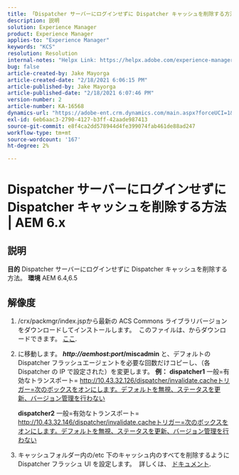 ```yaml
---
title: 「Dispatcher サーバーにログインせずに Dispatcher キャッシュを削除する方法 | AEM 6.x"
description: 説明
solution: Experience Manager
product: Experience Manager
applies-to: "Experience Manager"
keywords: "KCS"
resolution: Resolution
internal-notes: "Helpx Link: https://helpx.adobe.com/experience-manager/kb/How-to-delete-the-dispatcher-cache-without-logging-into-the-Dispatchers-AEM.html"
bug: false
article-created-by: Jake Mayorga
article-created-date: "2/18/2021 6:06:15 PM"
article-published-by: Jake Mayorga
article-published-date: "2/18/2021 6:07:46 PM"
version-number: 2
article-number: KA-16568
dynamics-url: "https://adobe-ent.crm.dynamics.com/main.aspx?forceUCI=1&pagetype=entityrecord&etn=knowledgearticle&id=b0e344fb-1372-eb11-a812-00224809aac7"
exl-id: 6eb6aac3-2790-4127-b3ff-42aade987413
source-git-commit: e8f4ca2dd578944d4fe399074fab461de88ad247
workflow-type: tm+mt
source-wordcount: '167'
ht-degree: 2%

---
```


# Dispatcher サーバーにログインせずに Dispatcher キャッシュを削除する方法 | AEM 6.x

## 説明

<b>目的</b>
Dispatcher サーバーにログインせずに Dispatcher キャッシュを削除する方法。
<b>環境</b>
AEM 6.4,6.5


## 解像度


1. /crx/packmgr/index.jspから最新の ACS Commons ライブラリバージョンをダウンロードしてインストールします。  このファイルは、からダウンロードできます。 [ここ](https://github.com/Adobe-Consulting-Services/acs-aem-commons/releases).
2. に移動します。 <b>*http://aemhost:port*/miscadmin</b> と、デフォルトの Dispatcher フラッシュエージェントを必要な回数だけコピーし、（各 Dispatcher の IP で設定された）を変更します。
   <b>例：</b>
   <b>dispatcher1</b>
一般=有効なトランスポート= http://10.43.32.126/dispatcher/invalidate.cacheトリガー=次のボックスをオンにします。デフォルトを無視、ステータスを更新、バージョン管理を行わない

   <b>dispatcher2</b>
一般=有効なトランスポート= http://10.43.32.146/dispatcher/invalidate.cacheトリガー=次のボックスをオンにします。デフォルトを無視、ステータスを更新、バージョン管理を行わない
3. キャッシュフォルダー内の/etc 下のキャッシュ内のすべてを削除するように Dispatcher フラッシュ UI を設定します。  詳しくは、 [ドキュメント](https://adobe-consulting-services.github.io/acs-aem-commons/features/dispatcher-flush-ui/index.html).
